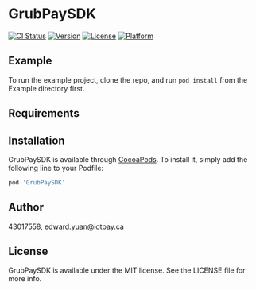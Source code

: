 # GrubPaySDK

[![CI Status](https://img.shields.io/travis/43017558/GrubPaySDK.svg?style=flat)](https://travis-ci.org/43017558/GrubPaySDK)
[![Version](https://img.shields.io/cocoapods/v/GrubPaySDK.svg?style=flat)](https://cocoapods.org/pods/GrubPaySDK)
[![License](https://img.shields.io/cocoapods/l/GrubPaySDK.svg?style=flat)](https://cocoapods.org/pods/GrubPaySDK)
[![Platform](https://img.shields.io/cocoapods/p/GrubPaySDK.svg?style=flat)](https://cocoapods.org/pods/GrubPaySDK)

## Example

To run the example project, clone the repo, and run `pod install` from the Example directory first.

## Requirements

## Installation

GrubPaySDK is available through [CocoaPods](https://cocoapods.org). To install
it, simply add the following line to your Podfile:

```ruby
pod 'GrubPaySDK'
```

## Author

43017558, edward.yuan@iotpay.ca

## License

GrubPaySDK is available under the MIT license. See the LICENSE file for more info.
